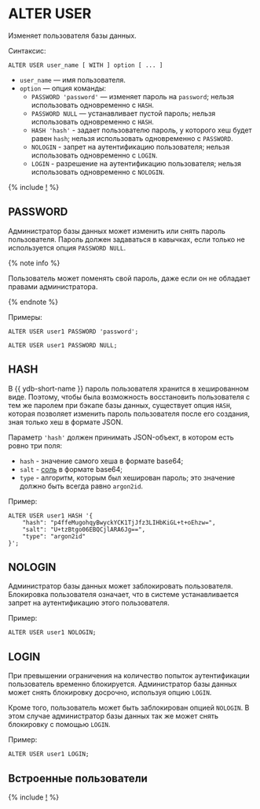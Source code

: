 # ALTER USER

Изменяет пользователя базы данных.

Синтаксис:

```yql
ALTER USER user_name [ WITH ] option [ ... ]
```

* `user_name` — имя пользователя.
* `option` — опция команды:
  * `PASSWORD 'password'` — изменяет пароль на `password`; нельзя использовать одновременно с `HASH`.
  * `PASSWORD NULL` — устанавливает пустой пароль; нельзя использовать одновременно с `HASH`.
  * `HASH 'hash'` - задает пользователю пароль, у которого хеш будет равен `hash`; нельзя использовать одновременно с `PASSWORD`.
  * `NOLOGIN` - запрет на аутентификацию пользователя; нельзя использовать одновременно с `LOGIN`.
  * `LOGIN` - разрешение на аутентификацию пользователя; нельзя использовать одновременно с `NOLOGIN`.

{% include [!](../../../_includes/do-not-create-users-in-ldap.md) %}

## PASSWORD

Администратор базы данных может изменить или снять пароль пользователя. Пароль должен задаваться в кавычках, если только не используется опция `PASSWORD NULL`.

{% note info %}

Пользователь может поменять свой пароль, даже если он не обладает правами администратора.

{% endnote %}

Примеры:

```yql
ALTER USER user1 PASSWORD 'password';
```

```yql
ALTER USER user1 PASSWORD NULL;
```


## HASH

В {{ ydb-short-name }} пароль пользователя хранится в хешированном виде. Поэтому, чтобы была возможность восстановить пользователя с тем же паролем при бэкапе базы данных, существует опция `HASH`, которая позволяет изменить пароль пользователя после его создания, зная только хеш в формате JSON.

Параметр `'hash'` должен принимать JSON-объект, в котором есть ровно три поля:

* `hash` - значение самого хеша в формате base64;
* `salt` - [соль](https://ru.wikipedia.org/wiki/Соль_(криптография)) в формате base64;
* `type` - алгоритм, которым был хеширован пароль; это значение должно быть всегда равно `argon2id`.


Пример:

```yql
ALTER USER user1 HASH '{
    "hash": "p4ffeMugohqyBwyckYCK1TjJfz3LIHbKiGL+t+oEhzw=",
    "salt": "U+tzBtgo06EBQCjlARA6Jg==",
    "type": "argon2id"
}';
```

## NOLOGIN

Администратор базы данных может заблокировать пользователя. Блокировка пользователя означает, что в системе устанавливается запрет на аутентификацию этого пользователя.

Пример:

```yql
ALTER USER user1 NOLOGIN;
```

## LOGIN

При превышении ограничения на количество попыток аутентификации пользователь временно блокируется. Администратор базы данных может снять блокировку досрочно, используя опцию `LOGIN`.

Кроме того, пользователь может быть заблокирован опцией `NOLOGIN`. В этом случае администратор базы данных так же может снять блокировку с помощью `LOGIN`.

Пример:

```yql
ALTER USER user1 LOGIN;
```

## Встроенные пользователи

{% include [!](../_includes/initial_groups_and_users.md) %}
